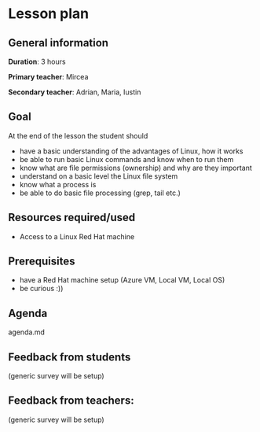 # Lesson plan

## General information

**Duration**: 3 hours

**Primary teacher**: Mircea

**Secondary teacher**: Adrian, Maria, Iustin

## Goal
At the end of the lesson the student should 
- have a basic understanding of the advantages of Linux, how it works
- be able to run basic Linux commands and know when to run them
- know what are file permissions (ownership) and why are they important
- understand on a basic level the Linux file system
- know what a process is
- be able to do basic file processing (grep, tail etc.)

## Resources required/used
- Access to a Linux Red Hat machine

## Prerequisites
- have a Red Hat machine setup (Azure VM, Local VM, Local OS)
- be curious :))

## Agenda
agenda.md

## Feedback from students
(generic survey will be setup)

## Feedback from teachers:
(generic survey will be setup)

